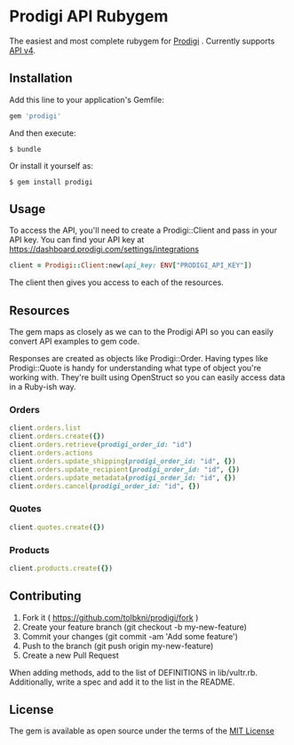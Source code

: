 # Prodigi API Rubygem

The easiest and most complete rubygem for [Prodigi](https://www.prodigi.com) . Currently supports [API v4](https://www.prodigi.com/print-api/docs/reference/#introduction).
 
## Installation

Add this line to your application's Gemfile:

```ruby
gem 'prodigi'
```

And then execute:

    $ bundle

Or install it yourself as:

    $ gem install prodigi

## Usage

To access the API, you'll need to create a Prodigi::Client and pass in your API key. You can find your API key at https://dashboard.prodigi.com/settings/integrations

```ruby
client = Prodigi::Client:new(api_key: ENV["PRODIGI_API_KEY"])
```

The client then gives you access to each of the resources.

## Resources

The gem maps as closely as we can to the Prodigi API so you can easily convert API examples to gem code.

Responses are created as objects like Prodigi::Order. Having types like Prodigi::Quote is handy for understanding what type of object you're working with. They're built using OpenStruct so you can easily access data in a Ruby-ish way.

### Orders

```ruby
client.orders.list
client.orders.create({})
client.orders.retrieve(prodigi_order_id: "id")
client.orders.actions
client.orders.update_shipping(prodigi_order_id: "id", {})
client.orders.update_recipient(prodigi_order_id: "id", {})
client.orders.update_metadata(prodigi_order_id: "id", {})
client.orders.cancel(prodigi_order_id: "id", {})
```

### Quotes

```ruby
client.quotes.create({})
```

### Products 

```ruby
client.products.create({})
```

## Contributing

1. Fork it ( https://github.com/tolbkni/prodigi/fork )
2. Create your feature branch (git checkout -b my-new-feature)
3. Commit your changes (git commit -am 'Add some feature')
4. Push to the branch (git push origin my-new-feature)
5. Create a new Pull Request

When adding methods, add to the list of DEFINITIONS in lib/vultr.rb. Additionally, write a spec and add it to the list in the README.

## License

The gem is available as open source under the terms of the [MIT License](https://opensource.org/licenses/MIT)
